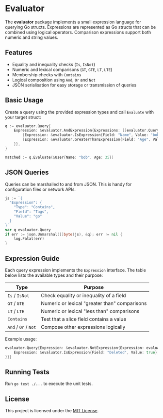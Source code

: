 # Evaluator

The **evaluator** package implements a small expression language for querying Go
structs. Expressions are represented as Go structs that can be combined using
logical operators. Comparison expressions support both numeric and string
values.

## Features

- Equality and inequality checks (`Is`, `IsNot`)
- Numeric and lexical comparisons (`GT`, `GTE`, `LT`, `LTE`)
- Membership checks with `Contains`
- Logical composition using `And`, `Or` and `Not`
- JSON serialisation for easy storage or transmission of queries

## Basic Usage

Create a query using the provided expression types and call `Evaluate` with your
target struct:

```go
q := evaluator.Query{
    Expression: &evaluator.AndExpression{Expressions: []evaluator.Query{
        {Expression: &evaluator.IsExpression{Field: "Name", Value: "bob"}},
        {Expression: &evaluator.GreaterThanExpression{Field: "Age", Value: 30}},
    }},
}

matched := q.Evaluate(&User{Name: "bob", Age: 35})
```

## JSON Queries

Queries can be marshalled to and from JSON. This is handy for configuration
files or network APIs.

```go
js := `{
  "Expression": {
    "Type": "Contains",
    "Field": "Tags",
    "Value": "go"
  }
}`
var q evaluator.Query
if err := json.Unmarshal([]byte(js), &q); err != nil {
    log.Fatal(err)
}
```

## Expression Guide

Each query expression implements the `Expression` interface. The table below
lists the available types and their purpose:

| Type                    | Purpose                                         |
|-------------------------|-------------------------------------------------|
| `Is` / `IsNot`          | Check equality or inequality of a field         |
| `GT` / `GTE`            | Numeric or lexical "greater than" comparisons   |
| `LT` / `LTE`            | Numeric or lexical "less than" comparisons      |
| `Contains`              | Test that a slice field contains a value        |
| `And` / `Or` / `Not`    | Compose other expressions logically             |

Example usage:

```go
evaluator.Query{Expression: &evaluator.NotExpression{Expression: evaluator.Query{
    Expression: &evaluator.IsExpression{Field: "Deleted", Value: true},
}}}
```

## Running Tests

Run `go test ./...` to execute the unit tests.


## License

This project is licensed under the [MIT License](LICENSE).

